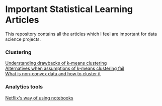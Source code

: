 # Important Statistical Learning Articles
This repository contains all the articles which I feel are important for data science projects.

### Clustering 
[Understanding drawbacks of k-means clustering](http://varianceexplained.org/r/kmeans-free-lunch/)<br>
[Alternatives when assumptions of k-means clustering fail](https://pafnuty.wordpress.com/2013/08/14/non-convex-sets-with-k-means-and-hierarchical-clustering/)<br>
[What is non-convex data and how to cluster it](https://pafnuty.wordpress.com/2013/08/14/non-convex-sets-with-k-means-and-hierarchical-clustering/)<br>



### Analytics tools
[Netflix's way of using notebooks](https://medium.com/netflix-techblog/notebook-innovation-591ee3221233)<br>
